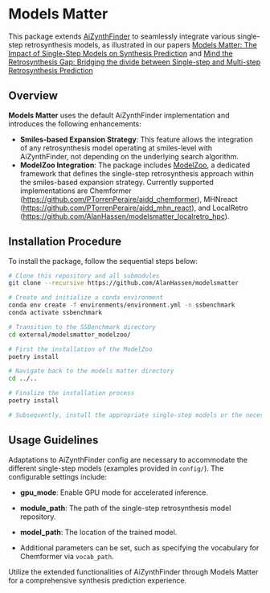 # Models Matter

This package extends [AiZynthFinder](https://github.com/MolecularAI/aizynthfinder) to seamlessly integrate various single-step retrosynthesis models, as illustrated in our papers [Models Matter: The Impact of Single-Step Models on Synthesis Prediction](https://arxiv.org/abs/2308.05522) and [Mind the Retrosynthesis Gap: Bridging the divide between Single-step and Multi-step Retrosynthesis Prediction](https://openreview.net/forum?id=LjdtY0hM7tf)

## Overview

**Models Matter** uses the default AiZynthFinder implementation and introduces the following enhancements:

- **Smiles-based Expansion Strategy**: This feature allows the integration of any retrosynthesis model operating at smiles-level with AiZynthFinder, not depending on the underlying search algorithm.
- **ModelZoo Integration**: The package includes [ModelZoo](https://github.com/PTorrenPeraire/modelsmatter_modelzoo), a dedicated framework that defines the single-step retrosynthesis approach within the smiles-based expansion strategy. Currently supported implementations are Chemformer (https://github.com/PTorrenPeraire/aidd_chemformer), MHNreact (https://github.com/PTorrenPeraire/aidd_mhn_react), and LocalRetro (https://github.com/AlanHassen/modelsmatter_localretro_hpc).

## Installation Procedure

To install the package, follow the sequential steps below:

```bash
# Clone this repository and all submodules
git clone --recursive https://github.com/AlanHassen/modelsmatter

# Create and initialize a conda environment
conda env create -f environments/environment.yml -n ssbenchmark
conda activate ssbenchmark

# Transition to the SSBenchmark directory
cd external/modelsmatter_modelzoo/

# First the installation of the ModelZoo
poetry install

# Navigate back to the models matter directory
cd ../..

# Finalize the installation process
poetry install

# Subsequently, install the appropriate single-step models or the necessary libraries.
```

## Usage Guidelines

Adaptations to AiZynthFinder config are necessary to accommodate the different single-step models (examples provided in `config/`). The configurable settings include:

- **gpu_mode**: Enable GPU mode for accelerated inference.
  
- **module_path**: The path of the single-step retrosynthesis model repository.
  
- **model_path**: The location of the trained model.

- Additional parameters can be set, such as specifying the vocabulary for Chemformer via `vocab_path`.

Utilize the extended functionalities of AiZynthFinder through Models Matter for a comprehensive synthesis prediction experience.